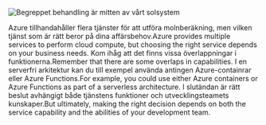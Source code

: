 ![Begreppet behandling är mitten av vårt solsystem](../media/5-heading.png)

<span data-ttu-id="22c0d-102">Azure tillhandahåller flera tjänster för att utföra molnberäkning, men vilken tjänst som är rätt beror på dina affärsbehov.</span><span class="sxs-lookup"><span data-stu-id="22c0d-102">Azure provides multiple services to perform cloud compute, but choosing the right service depends on your business needs.</span></span> <span data-ttu-id="22c0d-103">Kom ihåg att det finns vissa överlappningar i funktionerna.</span><span class="sxs-lookup"><span data-stu-id="22c0d-103">Remember that there are some overlaps in capabilities.</span></span> <span data-ttu-id="22c0d-104">I en serverfri arkitektur kan du till exempel använda antingen Azure-containrar eller Azure Functions.</span><span class="sxs-lookup"><span data-stu-id="22c0d-104">For example, you could use either Azure containers or Azure Functions as part of a serverless architecture.</span></span> <span data-ttu-id="22c0d-105">I slutändan är rätt beslut avhängigt både tjänstens funktioner och utvecklingsteamets kunskaper.</span><span class="sxs-lookup"><span data-stu-id="22c0d-105">But ultimately, making the right decision depends on both the service capability and the abilities of your development team.</span></span>
